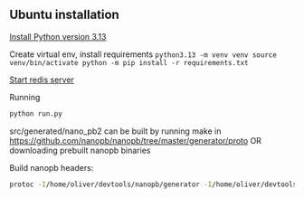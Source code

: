 ## Ubuntu installation

[Install Python version 3.13](../python-instructions.md)

Create virtual env, install requirements
`python3.13 -m venv venv
source venv/bin/activate
python -m pip install -r requirements.txt
`

[Start redis server](../redis-instructions.md)

Running
```bash
python run.py
```

src/generated/nano_pb2 can be built by running make in https://github.com/nanopb/nanopb/tree/master/generator/proto
OR downloading prebuilt nanopb binaries

Build nanopb headers:
```bash
protoc -I/home/oliver/devtools/nanopb/generator -I/home/oliver/devtools/nanopb/generator/proto -I/home/oliver/devtools/nanopb/generator/proto/google/protobuf -I../shared --python_out=./src/generated --pyi_out=./src/generated sample.proto nanopb.proto
```